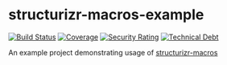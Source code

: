 # structurizr-macros-example

[![Build Status](https://travis-ci.com/sapientpants/structurizr-macros-examples.svg?branch=master)](https://travis-ci.com/sapientpants/structurizr-macros-examples)
[![Coverage](https://sonarcloud.io/api/project_badges/measure?project=structurizr-macros-examples&metric=coverage)](https://sonarcloud.io/dashboard?id=structurizr-macros-examples)
[![Security Rating](https://sonarcloud.io/api/project_badges/measure?project=structurizr-macros-examples&metric=security_rating)](https://sonarcloud.io/dashboard?id=structurizr-macros-examples)
[![Technical Debt](https://sonarcloud.io/api/project_badges/measure?project=structurizr-macros-examples&metric=sqale_index)](https://sonarcloud.io/dashboard?id=structurizr-macros-examples)

An example project demonstrating usage of [structurizr-macros](https://github.com/sapientpants/structurizr-macros)
